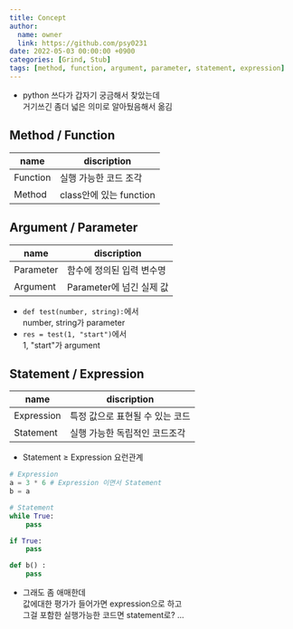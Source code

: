 ```yaml
---
title: Concept
author:
  name: owner
  link: https://github.com/psy0231
date: 2022-05-03 00:00:00 +0900
categories: [Grind, Stub]
tags: [method, function, argument, parameter, statement, expression]
---
```


- python 쓰다가 갑자기 궁금해서 찾았는데  
거기쓰긴 좀더 넓은 의미로 알아뒀음해서 옮김

## Method / Function

| name       | discription                 |
| ---------- | --------------------------- |
| Function   | 실행 가능한 코드 조각        |
| Method     | class안에 있는 function     |

## Argument / Parameter

| name       | discription                 |
| ---------- | --------------------------- |
| Parameter  | 함수에 정의된 입력 변수명    |
| Argument   | Parameter에 넘긴 실제 값     |

- ```def test(number, string):```에서  
number, string가 parameter
- ```res = test(1, "start")```에서  
1, "start"가 argument

## Statement / Expression

| name       | discription                      |
| ---------- | -------------------------------- |
| Expression | 특정 값으로 표현될 수 있는 코드   |
| Statement  | 실행 가능한 독립적인 코드조각     |

- Statement ≥ Expression 요런관계

```python
# Expression
a = 3 * 6 # Expression 이면서 Statement
b = a 

# Statement
while True: 
    pass

if True:
    pass

def b() :
    pass
```

- 그래도 좀 애매한데  
값에대한 평가가 들어가면 expression으로 하고  
그걸 포함한 실행가능한 코드면 statement로? ...